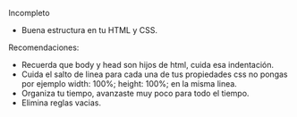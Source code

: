 Incompleto

- Buena estructura en tu HTML y CSS.

Recomendaciones:

- Recuerda que body y head son hijos de html, cuida esa indentación.
- Cuida el salto de linea para cada una de tus propiedades css no pongas por ejemplo width: 100%; height: 100%; en la misma linea.
- Organiza tu tiempo, avanzaste muy poco para todo el tiempo.
- Elimina reglas vacias.
